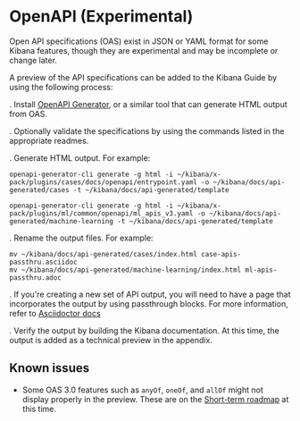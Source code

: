 # OpenAPI (Experimental)

Open API specifications (OAS) exist in JSON or YAML format for some Kibana features,
though they are experimental and may be incomplete or change later.

A preview of the API specifications can be added to the Kibana Guide by using
the following process:

. Install [OpenAPI Generator](https://openapi-generator.tech/docs/installation),
or a similar tool that can generate HTML output from OAS.

. Optionally validate the specifications by using the commands listed in the appropriate readmes.

. Generate HTML output. For example:

  ```
  openapi-generator-cli generate -g html -i ~/kibana/x-pack/plugins/cases/docs/openapi/entrypoint.yaml -o ~/kibana/docs/api-generated/cases -t ~/kibana/docs/api-generated/template

  openapi-generator-cli generate -g html -i ~/kibana/x-pack/plugins/ml/common/openapi/ml_apis_v3.yaml -o ~/kibana/docs/api-generated/machine-learning -t ~/kibana/docs/api-generated/template
  ```

. Rename the output files. For example:
  ```
  mv ~/kibana/docs/api-generated/cases/index.html case-apis-passthru.asciidoc
  mv ~/kibana/docs/api-generated/machine-learning/index.html ml-apis-passthru.adoc
  ```

. If you're creating a new set of API output, you will need to have a page that incorporates the output by using passthrough blocks. For more information, refer to [Asciidoctor docs](https://docs.asciidoctor.org/asciidoc/latest/pass/pass-block/)

. Verify the output by building the Kibana documentation. At this time, the output is added as a technical preview in the appendix.

## Known issues

- Some OAS 3.0 features such as `anyOf`, `oneOf`, and `allOf` might not display properly in the preview. These are on the [Short-term roadmap](https://openapi-generator.tech/docs/roadmap/) at this time.


